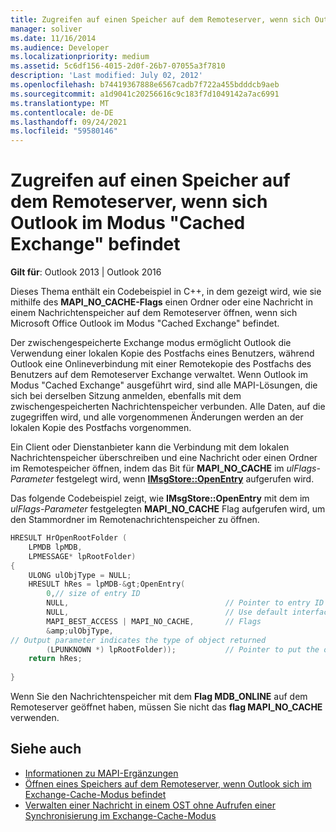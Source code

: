 ```yaml
---
title: Zugreifen auf einen Speicher auf dem Remoteserver, wenn sich Outlook im Modus "Cached Exchange" befindet
manager: soliver
ms.date: 11/16/2014
ms.audience: Developer
ms.localizationpriority: medium
ms.assetid: 5c6df156-4015-2d0f-26b7-07055a3f7810
description: 'Last modified: July 02, 2012'
ms.openlocfilehash: b74419367888e6567cadb7f722a455bdddcb9aeb
ms.sourcegitcommit: a1d9041c20256616c9c183f7d1049142a7ac6991
ms.translationtype: MT
ms.contentlocale: de-DE
ms.lasthandoff: 09/24/2021
ms.locfileid: "59580146"
---
```

# <a name="access-a-store-on-the-remote-server-when-outlook-is-in-cached-exchange-mode"></a>Zugreifen auf einen Speicher auf dem Remoteserver, wenn sich Outlook im Modus "Cached Exchange" befindet
 
**Gilt für**: Outlook 2013 | Outlook 2016 
  
Dieses Thema enthält ein Codebeispiel in C++, in dem gezeigt wird, wie sie mithilfe des **MAPI_NO_CACHE-Flags** einen Ordner oder eine Nachricht in einem Nachrichtenspeicher auf dem Remoteserver öffnen, wenn sich Microsoft Office Outlook im Modus "Cached Exchange" befindet. 
  
Der zwischengespeicherte Exchange modus ermöglicht Outlook die Verwendung einer lokalen Kopie des Postfachs eines Benutzers, während Outlook eine Onlineverbindung mit einer Remotekopie des Postfachs des Benutzers auf dem Remoteserver Exchange verwaltet. Wenn Outlook im Modus "Cached Exchange" ausgeführt wird, sind alle MAPI-Lösungen, die sich bei derselben Sitzung anmelden, ebenfalls mit dem zwischengespeicherten Nachrichtenspeicher verbunden. Alle Daten, auf die zugegriffen wird, und alle vorgenommenen Änderungen werden an der lokalen Kopie des Postfachs vorgenommen.
  
Ein Client oder Dienstanbieter kann die Verbindung mit dem lokalen Nachrichtenspeicher überschreiben und eine Nachricht oder einen Ordner im Remotespeicher öffnen, indem das Bit für **MAPI_NO_CACHE** im  *ulFlags-Parameter*  festgelegt wird, wenn **[IMsgStore::OpenEntry](imsgstore-openentry.md)** aufgerufen wird. 
  
Das folgende Codebeispiel zeigt, wie **IMsgStore::OpenEntry** mit dem im *ulFlags-Parameter* festgelegten **MAPI_NO_CACHE** Flag aufgerufen wird, um den Stammordner im Remotenachrichtenspeicher zu öffnen. 
  
```cpp
HRESULT HrOpenRootFolder ( 
    LPMDB lpMDB, 
    LPMESSAGE* lpRootFolder) 
{ 
    ULONG ulObjType = NULL; 
    HRESULT hRes = lpMDB-&gt;OpenEntry( 
        0,// size of entry ID       
        NULL,                                   // Pointer to entry ID 
        NULL,                                   // Use default interface (IMAPIFolder) 
        MAPI_BEST_ACCESS | MAPI_NO_CACHE,       // Flags 
        &amp;ulObjType,
// Output parameter indicates the type of object returned 
        (LPUNKNOWN *) lpRootFolder));           // Pointer to put the opened folder in 
    return hRes; 
 
}
```

Wenn Sie den Nachrichtenspeicher mit dem **Flag MDB_ONLINE** auf dem Remoteserver geöffnet haben, müssen Sie nicht das **flag MAPI_NO_CACHE** verwenden. 
  
## <a name="see-also"></a>Siehe auch

- [Informationen zu MAPI-Ergänzungen](about-mapi-additions.md)
- [Öffnen eines Speichers auf dem Remoteserver, wenn Outlook sich im Exchange-Cache-Modus befindet](how-to-open-store-on-remote-server-in-cached-exchange-mode.md)
- [Verwalten einer Nachricht in einem OST ohne Aufrufen einer Synchronisierung im Exchange-Cache-Modus](how-to-manage-a-message-in-an-ost-without-invoking-a-synchronization.md)

